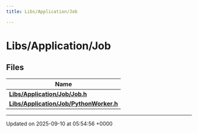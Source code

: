 ```yaml
---
title: Libs/Application/Job

---
```


# Libs/Application/Job



## Files

| Name           |
| -------------- |
| **[Libs/Application/Job/Job.h](../Files/Job_8h.md#file-job.h)**  |
| **[Libs/Application/Job/PythonWorker.h](../Files/PythonWorker_8h.md#file-pythonworker.h)**  |






-------------------------------

Updated on 2025-09-10 at 05:54:56 +0000
